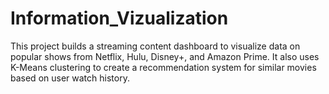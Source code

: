 # Information_Vizualization
This project builds a streaming content dashboard to visualize data on popular shows from Netflix, Hulu, Disney+, and Amazon Prime. It also uses K-Means clustering to create a recommendation system for similar movies based on user watch history.
